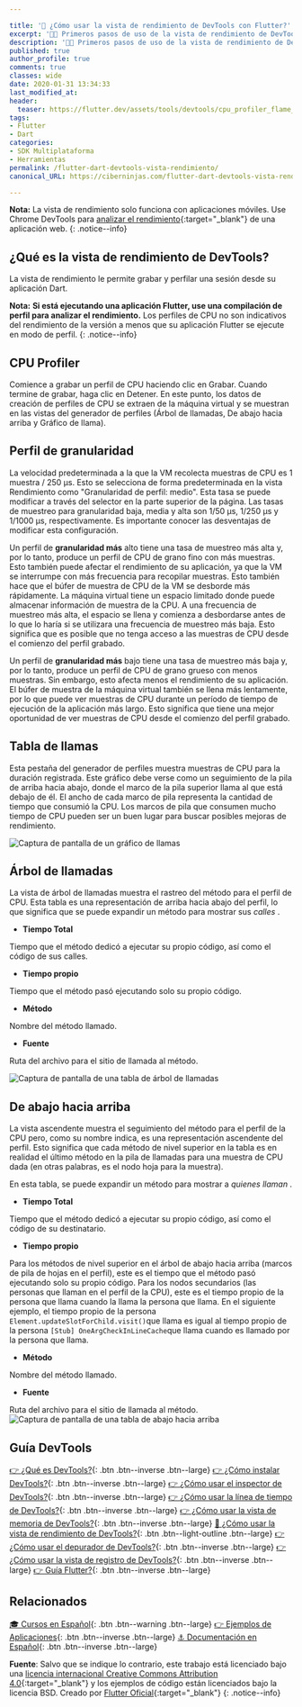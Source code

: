 ```yaml
---

title: '🚀 ¿Cómo usar la vista de rendimiento de DevTools con Flutter?'
excerpt: '👩‍🚀 Primeros pasos de uso de la vista de rendimiento de DevTools sobre Flutter.'
description: '👩‍🚀 Primeros pasos de uso de la vista de rendimiento de DevTools sobre Flutter.'
published: true
author_profile: true
comments: true
classes: wide
date: 2020-01-31 13:34:33
last_modified_at: 
header:
  teaser: https://flutter.dev/assets/tools/devtools/cpu_profiler_flame_chart-278ceb3e99b141dd9e2ccf583badcf6e16bf501b482f67814a7adc0356daae74.png
tags:
- Flutter
- Dart
categories:
- SDK Multiplataforma
- Herramientas
permalink: /flutter-dart-devtools-vista-rendimiento/
canonical_URL: https://ciberninjas.com/flutter-dart-devtools-vista-rendimiento/

---
```


**Nota:** La vista de rendimiento solo funciona con aplicaciones móviles. Use Chrome DevTools para [analizar el rendimiento](https://developers.google.com/web/tools/chrome-devtools/evaluate-performance/){:target="_blank"} de una aplicación web.
{: .notice--info}

## ¿Qué es la vista de rendimiento de DevTools?

La vista de rendimiento le permite grabar y perfilar una sesión desde su aplicación Dart.

 **Nota:** **Si está ejecutando una aplicación Flutter, use una compilación de perfil para analizar el rendimiento.** Los perfiles de CPU no son indicativos del rendimiento de la versión a menos que su aplicación Flutter se ejecute en modo de perfil.
{: .notice--info}
## CPU Profiler

Comience a grabar un perfil de CPU haciendo clic en Grabar. Cuando termine de grabar, haga clic en Detener. En este punto, los datos de creación de perfiles de CPU se extraen de la máquina virtual y se muestran en las vistas del generador de perfiles (Árbol de llamadas, De abajo hacia arriba y Gráfico de llama).

## Perfil de granularidad

La velocidad predeterminada a la que la VM recolecta muestras de CPU es 1 muestra / 250 μs. Esto se selecciona de forma predeterminada en la vista Rendimiento como "Granularidad de perfil: medio". Esta tasa se puede modificar a través del selector en la parte superior de la página. Las tasas de muestreo para granularidad baja, media y alta son 1/50 μs, 1/250 μs y 1/1000 μs, respectivamente. Es importante conocer las desventajas de modificar esta configuración.

Un perfil de **granularidad más** alto tiene una tasa de muestreo más alta y, por lo tanto, produce un perfil de CPU de grano fino con más muestras. Esto también puede afectar el rendimiento de su aplicación, ya que la VM se interrumpe con más frecuencia para recopilar muestras. Esto también hace que el búfer de muestra de CPU de la VM se desborde más rápidamente. La máquina virtual tiene un espacio limitado donde puede almacenar información de muestra de la CPU. A una frecuencia de muestreo más alta, el espacio se llena y comienza a desbordarse antes de lo que lo haría si se utilizara una frecuencia de muestreo más baja. Esto significa que es posible que no tenga acceso a las muestras de CPU desde el comienzo del perfil grabado.

Un perfil de **granularidad más** bajo tiene una tasa de muestreo más baja y, por lo tanto, produce un perfil de CPU de grano grueso con menos muestras. Sin embargo, esto afecta menos el rendimiento de su aplicación. El búfer de muestra de la máquina virtual también se llena más lentamente, por lo que puede ver muestras de CPU durante un período de tiempo de ejecución de la aplicación más largo. Esto significa que tiene una mejor oportunidad de ver muestras de CPU desde el comienzo del perfil grabado.

## Tabla de llamas

Esta pestaña del generador de perfiles muestra muestras de CPU para la duración registrada. Este gráfico debe verse como un seguimiento de la pila de arriba hacia abajo, donde el marco de la pila superior llama al que está debajo de él. El ancho de cada marco de pila representa la cantidad de tiempo que consumió la CPU. Los marcos de pila que consumen mucho tiempo de CPU pueden ser un buen lugar para buscar posibles mejoras de rendimiento.

![Captura de pantalla de un gráfico de llamas](https://flutter.dev/assets/tools/devtools/cpu_profiler_flame_chart-278ceb3e99b141dd9e2ccf583badcf6e16bf501b482f67814a7adc0356daae74.png)

## Árbol de llamadas

La vista de árbol de llamadas muestra el rastreo del método para el perfil de CPU. Esta tabla es una representación de arriba hacia abajo del perfil, lo que significa que se puede expandir un método para mostrar sus *calles* .

- **Tiempo Total**

Tiempo que el método dedicó a ejecutar su propio código, así como el código de sus calles.

- **Tiempo propio**

Tiempo que el método pasó ejecutando solo su propio código.

- **Método**

Nombre del método llamado.

- **Fuente**

Ruta del archivo para el sitio de llamada al método.

![Captura de pantalla de una tabla de árbol de llamadas](https://flutter.dev/assets/tools/devtools/cpu_profiler_call_tree-58fae3eb87044cc5a6bc9de83d501e990823053777695ad91fe9efc74b933961.png)

## De abajo hacia arriba

La vista ascendente muestra el seguimiento del método para el perfil de la CPU pero, como su nombre indica, es una representación ascendente del perfil. Esto significa que cada método de nivel superior en la tabla es en realidad el último método en la pila de llamadas para una muestra de CPU dada (en otras palabras, es el nodo hoja para la muestra).

En esta tabla, se puede expandir un método para mostrar a *quienes llaman* .

- **Tiempo Total**

Tiempo que el método dedicó a ejecutar su propio código, así como el código de su destinatario.

- **Tiempo propio**

Para los métodos de nivel superior en el árbol de abajo hacia arriba (marcos de pila de hojas en el perfil), este es el tiempo que el método pasó ejecutando solo su propio código. Para los nodos secundarios (las personas que llaman en el perfil de la CPU), este es el tiempo propio de la persona que llama cuando la llama la persona que llama. En el siguiente ejemplo, el tiempo propio de la persona `Element.updateSlotForChild.visit()`que llama es igual al tiempo propio de la persona `[Stub] OneArgCheckInLineCache`que llama cuando es llamado por la persona que llama.

- **Método**

Nombre del método llamado.

- **Fuente**

Ruta del archivo para el sitio de llamada al método.![Captura de pantalla de una tabla de abajo hacia arriba](https://flutter.dev/assets/tools/devtools/cpu_profiler_bottom_up-69a444ab734f2a151c2291c475b0a95b3e7991a89cbbfcf489d5e65c00ebfe06.png)

## Guía DevTools

[👉 ¿Qué es DevTools?](/flutter-dart-devtools/){: .btn .btn--inverse .btn--large} [👉 ¿Cómo instalar DevTools?](/flutter-dart-devtools-como-instalar/){: .btn .btn--inverse .btn--large} [👉 ¿Cómo usar el inspector de DevTools?](/flutter-dart-devtools-inspector/){: .btn .btn--inverse .btn--large} [👉 ¿Cómo usar la línea de tiempo de DevTools?](/flutter-dart-devtools-linea-tiempo/){: .btn .btn--inverse .btn--large} [👉 ¿Cómo usar la vista de memoria de DevTools?](/flutter-dart-devtools-vista-memoria/){: .btn .btn--inverse .btn--large} [📌 ¿Cómo usar la vista de rendimiento de DevTools?](/flutter-dart-devtools-vista-rendimiento/){: .btn .btn--light-outline .btn--large} [👉 ¿Cómo usar el depurador de DevTools?](/flutter-dart-devtools-depurador/){: .btn .btn--inverse .btn--large} [👉 ¿Cómo usar la vista de registro de DevTools?](/flutter-dart-devtools-vista-registro/){: .btn .btn--inverse .btn--large} [👉 Guía Flutter?](/que-es-flutter-y-por-que-debes-aprenderlo/){: .btn .btn--inverse .btn--large}

## Relacionados

[🎓 Cursos en Español](/cursos-tecnologia/#flutter){: .btn .btn--warning .btn--large} [👉 Ejemplos de Aplicaciones](/flutter-aplicaciones-ejemplos/){: .btn .btn--inverse .btn--large} [⚓ Documentación en Español](https://flutter-es.io/docs/get-started/install){: .btn .btn--inverse .btn--large}

**Fuente**: Salvo que se indique lo contrario, este trabajo está licenciado bajo una [licencia internacional Creative Commons Attribution 4.0](https://creativecommons.org/licenses/by/4.0){:target="_blank"} y los ejemplos de código están licenciados bajo la licencia BSD. Creado por [Flutter Oficial](https://flutter.dev/docs/development/tools/devtools){:target="_blank"}
{: .notice--info}
